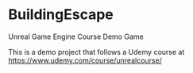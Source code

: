 # BuildingEscape
Unreal Game Engine Course Demo Game

This is a demo project that follows a Udemy course at https://www.udemy.com/course/unrealcourse/
